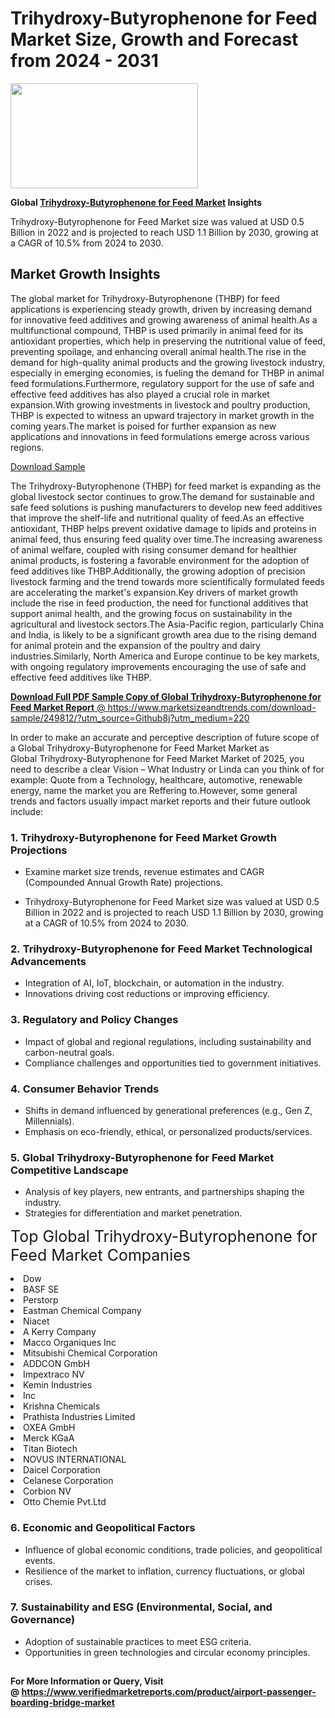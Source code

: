 <H1>Trihydroxy-Butyrophenone for Feed Market Size, Growth and Forecast from 2024 - 2031</H1><img class="aligncenter size-medium wp-image-584254" src="https://thirdeyenews.in/wp-content/uploads/2024/09/Global-Market-Research-300x168.jpeg" alt="" width="300" height="168" /><p><strong>Global&nbsp;<a href="https://www.marketsizeandtrends.com/download-sample/249812/?utm_source=Github8j?utm_medium=220">Trihydroxy-Butyrophenone for Feed Market</a> Insights</strong></p><p>Trihydroxy-Butyrophenone for Feed Market size was valued at USD 0.5 Billion in 2022 and is projected to reach USD 1.1 Billion by 2030, growing at a CAGR of 10.5% from 2024 to 2030.</p><p><h2>Market Growth Insights</h2> <p>The global market for Trihydroxy-Butyrophenone (THBP) for feed applications is experiencing steady growth, driven by increasing demand for innovative feed additives and growing awareness of animal health.As a multifunctional compound, THBP is used primarily in animal feed for its antioxidant properties, which help in preserving the nutritional value of feed, preventing spoilage, and enhancing overall animal health.The rise in the demand for high-quality animal products and the growing livestock industry, especially in emerging economies, is fueling the demand for THBP in animal feed formulations.Furthermore, regulatory support for the use of safe and effective feed additives has also played a crucial role in market expansion.With growing investments in livestock and poultry production, THBP is expected to witness an upward trajectory in market growth in the coming years.The market is poised for further expansion as new applications and innovations in feed formulations emerge across various regions.</p> <p><a href="#">Download Sample</a></p> <p>The Trihydroxy-Butyrophenone (THBP) for feed market is expanding as the global livestock sector continues to grow.The demand for sustainable and safe feed solutions is pushing manufacturers to develop new feed additives that improve the shelf-life and nutritional quality of feed.As an effective antioxidant, THBP helps prevent oxidative damage to lipids and proteins in animal feed, thus ensuring feed quality over time.The increasing awareness of animal welfare, coupled with rising consumer demand for healthier animal products, is fostering a favorable environment for the adoption of feed additives like THBP.Additionally, the growing adoption of precision livestock farming and the trend towards more scientifically formulated feeds are accelerating the market's expansion.Key drivers of market growth include the rise in feed production, the need for functional additives that support animal health, and the growing focus on sustainability in the agricultural and livestock sectors.The Asia-Pacific region, particularly China and India, is likely to be a significant growth area due to the rising demand for animal protein and the expansion of the poultry and dairy industries.Similarly, North America and Europe continue to be key markets, with ongoing regulatory improvements encouraging the use of safe and effective feed additives like THBP.</p> <p><a href="#"></p><p><span class=""><strong>Download Full PDF Sample Copy of Global Trihydroxy-Butyrophenone for Feed Market Report</strong> @ <a href="https://www.marketsizeandtrends.com/download-sample/249812/?utm_source=Github8j?utm_medium=220" target="_blank">https://www.marketsizeandtrends.com/download-sample/249812/?utm_source=Github8j?utm_medium=220</a></span></p><p>In order to make an accurate and perceptive description of future scope of a Global&nbsp;Trihydroxy-Butyrophenone for Feed Market Market as Global&nbsp;Trihydroxy-Butyrophenone for Feed Market Market of 2025, you need to describe a clear Vision &ndash; What Industry or Linda can you think of for example: Quote from a Technology, healthcare, automotive, renewable energy, name the market you are Reffering to.However, some general trends and factors usually impact market reports and their future outlook include:</p><h3>1.&nbsp;<strong>Trihydroxy-Butyrophenone for Feed Market Growth Projections</strong></h3><ul><li>Examine market size trends, revenue estimates and CAGR (Compounded Annual Growth Rate) projections.</li><li><p>Trihydroxy-Butyrophenone for Feed Market size was valued at USD 0.5 Billion in 2022 and is projected to reach USD 1.1 Billion by 2030, growing at a CAGR of 10.5% from 2024 to 2030.</p></li></ul><h3>2.&nbsp;<strong>Trihydroxy-Butyrophenone for Feed Market Technological Advancements</strong></h3><ul><li>Integration of AI, IoT, blockchain, or automation in the industry.</li><li>Innovations driving cost reductions or improving efficiency.</li></ul><h3>3.&nbsp;<strong>Regulatory and Policy Changes</strong></h3><ul><li>Impact of global and regional regulations, including sustainability and carbon-neutral goals.</li><li>Compliance challenges and opportunities tied to government initiatives.</li></ul><h3>4.&nbsp;<strong>Consumer Behavior Trends</strong></h3><ul><li>Shifts in demand influenced by generational preferences (e.g., Gen Z, Millennials).</li><li>Emphasis on eco-friendly, ethical, or personalized products/services.</li></ul><h3>5.&nbsp;<strong>Global Trihydroxy-Butyrophenone for Feed Market Competitive Landscape</strong></h3><ul><li>Analysis of key players, new entrants, and partnerships shaping the industry.</li><li>Strategies for differentiation and market penetration.</li></ul><p data-pm-slice="1 1 []"><span style="color: inherit; font-family: inherit; font-size: 25px;">Top Global Trihydroxy-Butyrophenone for Feed Market Companies</span></p><div class="" data-test-id=""><p><li>Dow</li><li> BASF SE</li><li> Perstorp</li><li> Eastman Chemical Company</li><li> Niacet</li><li> A Kerry Company</li><li> Macco Organiques Inc</li><li> Mitsubishi Chemical Corporation</li><li> ADDCON GmbH</li><li> Impextraco NV</li><li> Kemin Industries</li><li> Inc</li><li> Krishna Chemicals</li><li> Prathista Industries Limited</li><li> OXEA GmbH</li><li> Merck KGaA</li><li> Titan Biotech</li><li> NOVUS INTERNATIONAL</li><li> Daicel Corporation</li><li> Celanese Corporation</li><li> Corbion NV</li><li> Otto Chemie Pvt.Ltd</li></p></div><h3>6.&nbsp;<strong>Economic and Geopolitical Factors</strong></h3><ul><li>Influence of global economic conditions, trade policies, and geopolitical events.</li><li>Resilience of the market to inflation, currency fluctuations, or global crises.</li></ul><h3>7.&nbsp;<strong>Sustainability and ESG (Environmental, Social, and Governance)</strong></h3><ul><li>Adoption of sustainable practices to meet ESG criteria.</li><li>Opportunities in green technologies and circular economy principles.</li></ul><h2><strong style="font-size: 14px;">For More Information or Query, Visit @&nbsp;</strong><a style="background-color: #ffffff; font-size: 14px;" href="https://www.marketsizeandtrends.com/report/trihydroxy-butyrophenone-for-feed-market/" target="_blank">https://www.verifiedmarketreports.com/product/airport-passenger-boarding-bridge-market</a></h2>